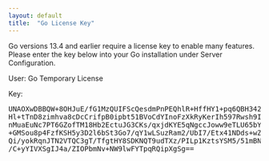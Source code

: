 ```yaml
---
layout: default
title:  "Go License Key"
---
```


Go versions 13.4 and earlier require a license key to enable many features. Please enter the key below into your Go installation under Server Configuration.

User: Go Temporary License

Key:
<pre>
UNAOXwDBBQW+8OHJuE/fG1MzQUIFScQesdmPnPEQhlR+HffHY1+pq6QBH342
Hl+tTnD8zimhva8cDcCrifpB0ipbt51BVoCdYInoFzXkRyKerIh597Rwsh9I
nMuaEuNc7PT6GZofTM18Hb2EctuJG3CKs/qxjdKYE5qNgccJoww9eTLU65bY
+GMSou8p4FzfKSH5y3D2l6bSt3Go7/qY1wLSuzRam2/UbI7/Etx41NDds+wZ
Qi/yokRqnJTN2VTQC3gT/TfgtHY8SDKNQT9udTXz/PILp1KztsYSM5/51mBN
/C+yYIVXSgIJ4a/ZIOPbmNv+NW9lwFYTpqRQipXgSg==
</pre>